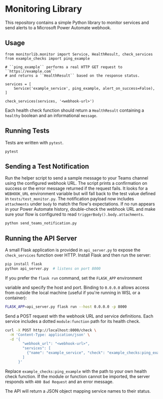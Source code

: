 # Monitoring Library

This repository contains a simple Python library to monitor services and send alerts to a Microsoft Power Automate webhook.

## Usage

```
from monitorlib.monitor import Service, HealthResult, check_services
from example_checks import ping_example

# ``ping_example`` performs a real HTTP GET request to ``https://example.com``
# and returns a ``HealthResult`` based on the response status.

services = [
    Service('example_service', ping_example, alert_on_success=False),
]

check_services(services, '<webhook-url>')
```

Each health check function should return a `HealthResult` containing a
`healthy` boolean and an informational `message`.

## Running Tests

Tests are written with `pytest`.

```
pytest
```

## Sending a Test Notification

Run the helper script to send a sample message to your Teams channel using
the configured webhook URL. The script prints a confirmation on success or
the error message returned if the request fails. It looks for a `WEBHOOK_URL`
environment variable but will fall back to the test value defined in
`tests/test_monitor.py`. The notification payload now includes `attachments`
under `body` to match the flow's expectations. If no run appears in your
Power Automate history, double-check the webhook URL and make sure your flow
is configured to read `triggerBody().body.attachments`.

```
python send_teams_notification.py
```


## Running the API Server

A small Flask application is provided in `api_server.py` to expose the
`check_services` function over HTTP. Install Flask and then run the server:

```bash
pip install flask
python api_server.py  # listens on port 8000
```

If you prefer the `flask run` command, set the `FLASK_APP` environment

variable and specify the host and port. Binding to `0.0.0.0` allows
access from outside the local machine (useful if you're running in WSL
or a container):

```bash
FLASK_APP=api_server.py flask run --host 0.0.0.0 -p 8000

```

Send a POST request with the webhook URL and service definitions. Each
service includes a dotted `module:function` path for its health check.

```bash
curl -X POST http://localhost:8000/check \
  -H 'Content-Type: application/json' \
  -d '{
        "webhook_url": "<webhook-url>",
        "services": [
          {"name": "example_service", "check": "example_checks:ping_example", "alert_on_success": false}
        ]
      }'
```


Replace `example_checks:ping_example` with the path to your own health check
function. If the module or function cannot be imported, the server responds
with `400 Bad Request` and an error message.


The API will return a JSON object mapping service names to their status.
